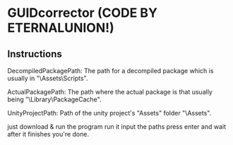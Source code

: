 # GUIDcorrector (CODE BY ETERNALUNION!)

## Instructions

DecompiledPackagePath: The path for a decompiled package which is usually in "\Assets\Scripts\".

ActualPackagePath: The path where the actual package is that usually being "\Library\PackageCache\".

UnityProjectPath: Path of the unity project's "Assets" folder "\Assets\".

just download & run the program run it input the paths press enter and wait after it finishes you're done.
 
